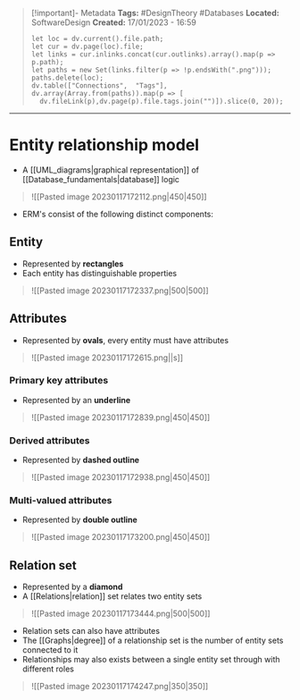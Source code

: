> [!important]- Metadata
> **Tags:** #DesignTheory #Databases 
> **Located:** SoftwareDesign
> **Created:** 17/01/2023 - 16:59
> ```dataviewjs
>let loc = dv.current().file.path;
>let cur = dv.page(loc).file;
>let links = cur.inlinks.concat(cur.outlinks).array().map(p => p.path);
>let paths = new Set(links.filter(p => !p.endsWith(".png")));
>paths.delete(loc);
>dv.table(["Connections",  "Tags"], dv.array(Array.from(paths)).map(p => [
>   dv.fileLink(p),dv.page(p).file.tags.join("")]).slice(0, 20));
> ```

___
# Entity relationship model
- A [[UML_diagrams|graphical representation]] of [[Database_fundamentals|database]] logic 

> ![[Pasted image 20230117172112.png|450|450]]

- ERM's consist of the following distinct components:
## Entity
- Represented by **rectangles**
- Each entity has distinguishable properties

> ![[Pasted image 20230117172337.png|500|500]]

## Attributes
- Represented by **ovals**, every entity must have attributes 

> ![[Pasted image 20230117172615.png||s]]

### Primary key attributes
- Represented by an **underline** 

> ![[Pasted image 20230117172839.png|450|450]]

### Derived attributes
- Represented by **dashed outline**

> ![[Pasted image 20230117172938.png|450|450]]

### Multi-valued attributes
- Represented by **double outline**

> ![[Pasted image 20230117173200.png|450|450]]

## Relation set
- Represented by a **diamond**
- A [[Relations|relation]] set relates two entity sets

> ![[Pasted image 20230117173444.png|500|500]]

- Relation sets can also have attributes 
- The [[Graphs|degree]] of a relationship set is the number of entity sets connected to it
- Relationships may also exists between a single entity set through with different roles

> ![[Pasted image 20230117174247.png|350|350]]